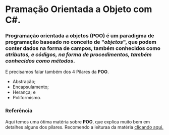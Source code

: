 # Pramação Orientada a Objeto com C#.

### Programação orientada a objetos (**POO**) é um paradigma de programação baseado no conceito de "*objetos*", que podem conter dados na forma de campos, também conhecidos como *atributos, e códigos, na forma de procedimentos, também conhecidos como métodos*.

E precisamos falar também dos 4 Pilares da **POO**. 
- Abstração;
- Encapsulamento;
- Herança; e
- Poliformismo. 

### Referência
Aqui temos uma ótima matéria sobre **POO**, que explica muito bem em detalhes alguns dos pilares. Recomendo a leituraa da matéria [clicando aqui.](https://www.alura.com.br/artigos/poo-programacao-orientada-a-objetos)

